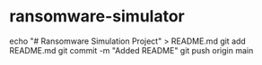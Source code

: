# ransomware-simulator
echo "# Ransomware Simulation Project" > README.md
git add README.md
git commit -m "Added README"
git push origin main
